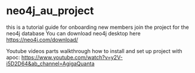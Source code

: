 # neo4j_au_project
this is a tutorial guide for onboarding new members join the project for the neo4j database
You can download neo4j desktop here https://neo4j.com/download/

Youtube videos parts walkthrough how to install and set up project with apoc: https://www.youtube.com/watch?v=y2V-i5D2D64&ab_channel=AgigaQuanta
